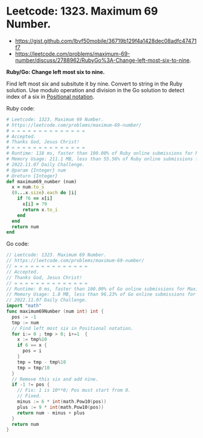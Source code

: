 # Leetcode: 1323. Maximum 69 Number.

- https://gist.github.com/lbvf50mobile/36719b129f4a1428dec08adfc47471f7
- https://leetcode.com/problems/maximum-69-number/discuss/2788962/RubyGo%3A-Change-left-most-six-to-nine.

**Ruby/Go: Change left most six to nine.**

Find left most six and subsitute it by nine. Convert to string in the Ruby solution. Use modulo operation and division in the Go solution to detect index of a six in [Positional notation](https://en.wikipedia.org/wiki/Positional_notation).

Ruby code:
```Ruby
# Leetcode: 1323. Maximum 69 Number.
# https://leetcode.com/problems/maximum-69-number/
# = = = = = = = = = = = = = =
# Accepted.
# Thanks God, Jesus Christ!
# = = = = = = = = = = = = = =
# Runtime: 118 ms, faster than 100.00% of Ruby online submissions for Maximum 69 Number.
# Memory Usage: 211.1 MB, less than 55.56% of Ruby online submissions for Maximum 69 Number.
# 2022.11.07 Daily Challenge.
# @param {Integer} num
# @return {Integer}
def maximum69_number (num)
  x = num.to_s
  (0...x.size).each do |i|
    if ?6 == x[i]
      x[i] = ?9
      return x.to_i
    end
  end
  return num
end
```
Go code:
```Go
// Leetcode: 1323. Maximum 69 Number.
// https://leetcode.com/problems/maximum-69-number/
// = = = = = = = = = = = = = =
// Accepted.
// Thanks God, Jesus Christ!
// = = = = = = = = = = = = = =
// Runtime: 0 ms, faster than 100.00% of Go online submissions for Maximum 69 Number.
// Memory Usage: 1.8 MB, less than 96.23% of Go online submissions for Maximum 69 Number.
// 2022.11.07 Daily Challenge.
import "math"
func maximum69Number (num int) int {
  pos := -1
  tmp := num
  // Find left most six in Positional notation.
  for i:= 0 ; tmp > 0; i+=1  {
    x := tmp%10
    if 6 == x {
      pos = i
    }
    tmp = tmp - tmp%10
    tmp = tmp/10
  }
  // Remove this six and add nine.
  if -1 != pos {
    // Fix: 1 is 10**0; Pos must start from 0.
    // Fixed.
    minus := 6 * int(math.Pow10(pos))
    plus := 9 * int(math.Pow10(pos))
    return num - minus + plus
  }
  return num
}
```
